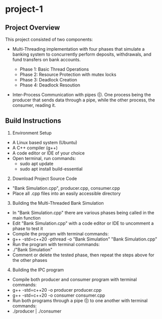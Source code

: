 # project-1

## Project Overview
This project consisted of two components:

* Multi-Threading implementation with four phases that simulate a banking system to concurrently perform deposits, withdrawals, and fund transfers on bank accounts.
  * Phase 1: Basic Thread Operations
  * Phase 2: Resource Protection with mutex locks
  * Phase 3: Deadlock Creation
  * Phase 4: Deadlock Resoution

* Inter-Process Communication with pipes (|). One process being the producer that sends data through a pipe, while the other process, the consumer, reading it.

## Build Instructions

1. Environment Setup
 - A Linux based system (Ubuntu)
 - A C++ compiler (g++)
 - A code editor or IDE of your choice
 - Open terminal, run commands:
   - sudo apt update
   - sudo apt install build-essential

2. Download Project Source Code
 - "Bank Simulation.cpp", producer.cpp, consumer.cpp
 - Place all .cpp files into an easily accessible directory

3. Building the Multi-Threaded Bank Simulation
 - In "Bank Simulation.cpp" there are various phases being called in the main function
 - Edit "Bank Simulation.cpp" with a code editor or IDE to uncomment a phase to test it
 - Compile the program with terminal commands:
  - g++ -std=c++20 -pthread -o "Bank Simulation" "Bank Simulation.cpp"
 - Run the program with terminal commands:
  - ./"Bank Simulation"
 - Comment or delete the tested phase, then repeat the steps above for the other phases

4. Building the IPC program
 - Compile both producer and consumer program with terminal commands:
  - g++ -std=c++20 -o producer producer.cpp
  - g++ -std=c++20 -o consumer consumer.cpp
 - Run both programs through a pipe (|) to one another with terminal commands:
  - ./producer | ./consumer
